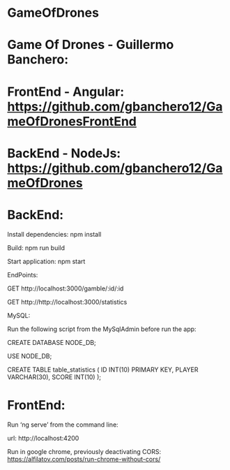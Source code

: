 # GameOfDrones

# Game Of Drones - Guillermo Banchero:

# FrontEnd - Angular: https://github.com/gbanchero12/GameOfDronesFrontEnd  
# BackEnd - NodeJs: https://github.com/gbanchero12/GameOfDrones

# BackEnd:

Install dependencies: npm install

Build: npm run build

Start application: npm start

EndPoints: 

GET http://localhost:3000/gamble/:id/:id

GET http://http://localhost:3000/statistics

MySQL:

Run the following script from the MySqlAdmin before run the app:

CREATE DATABASE NODE_DB;

USE NODE_DB;

CREATE TABLE table_statistics (
	ID INT(10) PRIMARY KEY,
	PLAYER VARCHAR(30),
	SCORE INT(10)
);

# FrontEnd:

Run ‘ng serve’ from the command line:

url: http://localhost:4200

Run in google chrome, previously deactivating CORS: https://alfilatov.com/posts/run-chrome-without-cors/



